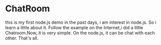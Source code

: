 # ChatRoom
this is my first node.js demo in the past days, i am interest in node.js. So i learn a little about it. Follow the example on the
Internet,i did a little Chatroom.Now, it is very simple. On the node.js, it can be chat with each other. That's all.
